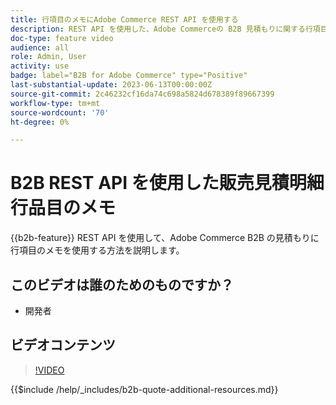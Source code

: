 ```yaml
---
title: 行項目のメモにAdobe Commerce REST API を使用する
description: REST API を使用した、Adobe Commerceの B2B 見積もりに関する行項目のメモの詳細
doc-type: feature video
audience: all
role: Admin, User
activity: use
badge: label="B2B for Adobe Commerce" type="Positive"
last-substantial-update: 2023-06-13T00:00:00Z
source-git-commit: 2c46232cf16da74c698a5824d678389f89667399
workflow-type: tm+mt
source-wordcount: '70'
ht-degree: 0%

---
```


# B2B REST API を使用した販売見積明細行品目のメモ

{{b2b-feature}}
REST API を使用して、Adobe Commerce B2B の見積もりに行項目のメモを使用する方法を説明します。

## このビデオは誰のためのものですか？

- 開発者

## ビデオコンテンツ

>[!VIDEO](https://video.tv.adobe.com/v/3420418?learn=on)

{{$include /help/_includes/b2b-quote-additional-resources.md}}
